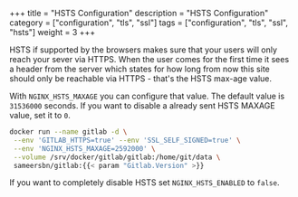+++
title = "HSTS Configuration"
description = "HSTS Configuration"
category = ["configuration", "tls", "ssl"]
tags = ["configuration", "tls", "ssl", "hsts"]
weight = 3
+++

HSTS if supported by the browsers makes sure that your users will only reach your sever via HTTPS. When the user comes for the first time it sees a header from the server which states for how long from now this site should only be reachable via HTTPS - that's the HSTS max-age value.

With `NGINX_HSTS_MAXAGE` you can configure that value. The default value is `31536000` seconds. If you want to disable a already sent HSTS MAXAGE value, set it to `0`.

```bash
docker run --name gitlab -d \
 --env 'GITLAB_HTTPS=true' --env 'SSL_SELF_SIGNED=true' \
 --env 'NGINX_HSTS_MAXAGE=2592000' \
 --volume /srv/docker/gitlab/gitlab:/home/git/data \
 sameersbn/gitlab:{{< param "Gitlab.Version" >}}
```

If you want to completely disable HSTS set `NGINX_HSTS_ENABLED` to `false`.
